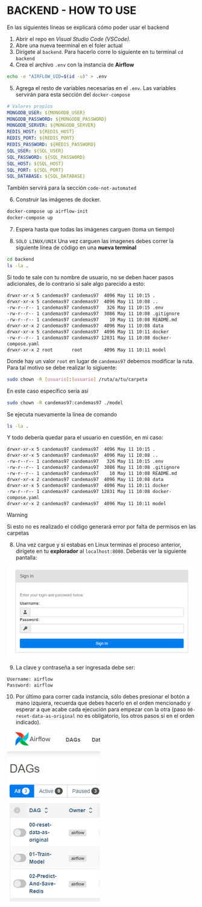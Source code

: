 # BACKEND - HOW TO USE

En las siguientes líneas se explicará cómo poder usar el backend

1. Abrir el repo en _Visual Studio Code (VSCode)._
2. Abre una nueva teerminal en el foler actual
3. Dirígete al `backend`. Para hacerlo corre lo siguiente en tu terminal `cd backend`
4. Crea el archivo `.env` con la instancia de **Airflow**

```bash
echo -e "AIRFLOW_UID=$(id -u)" > .env
```

5. Agrega el resto de variables necesarias en el `.env`. Las variables servirán para esta sección del `docker-compose`

```yaml
# Valores propios
MONGODB_USER: ${MONGODB_USER}
MONGODB_PASSWORD: ${MONGODB_PASSWORD}
MONGODB_SERVER: ${MONGODB_SERVER}
REDIS_HOST: ${REDIS_HOST}
REDIS_PORT: ${REDIS_PORT}
REDIS_PASSWORD: ${REDIS_PASSWORD}
SQL_USER: ${SQL_USER}
SQL_PASSWORD: ${SQL_PASSWORD}
SQL_HOST: ${SQL_HOST}
SQL_PORT: ${SQL_PORT}
SQL_DATABASE: ${SQL_DATABASE}
```

También servirá para la sección `code-not-automated`

6. Construir las imágenes de docker.

```bash
docker-compose up airflow-init
docker-compose up
```

7. Espera hasta que todas las imágenes carguen (toma un tiempo)

8. `SOLO LINUX/UNIX` Una vez carguen las imagenes debes correr la siguiente línea de código en una **nueva terminal**

```bash
cd backend
ls -la .
```

Si todo te sale con tu nombre de usuario, no se deben hacer pasos adicionales, de lo contrario si sale algo parecido a esto:

```
drwxr-xr-x 5 candemas97 candemas97  4096 May 11 10:15 .
drwxr-xr-x 5 candemas97 candemas97  4096 May 11 10:08 ..
-rw-r--r-- 1 candemas97 candemas97   326 May 11 10:15 .env
-rw-r--r-- 1 candemas97 candemas97  3086 May 11 10:08 .gitignore
-rw-r--r-- 1 candemas97 candemas97    10 May 11 10:08 README.md
drwxr-xr-x 2 candemas97 candemas97  4096 May 11 10:08 data
drwxr-xr-x 5 candemas97 candemas97  4096 May 11 10:11 docker
-rw-r--r-- 1 candemas97 candemas97 12031 May 11 10:08 docker-compose.yaml
drwxr-xr-x 2 root       root        4096 May 11 10:11 model
```

Donde hay un valor `root` en lugar de `candemas97` debemos modificar la ruta. Para tal motivo se debe realizar lo sigiuente:

```bash
sudo chown -R [usuario]:[usuario] /ruta/a/tu/carpeta
```

En este caso específico sería así

```bash
sudo chown -R candemas97:candemas97 ./model
```

Se ejecuta nuevamente la línea de comando

```bash
ls -la .
```

Y todo debería quedar para el usuario en cuestión, en mi caso:

```
drwxr-xr-x 5 candemas97 candemas97  4096 May 11 10:15 .
drwxr-xr-x 5 candemas97 candemas97  4096 May 11 10:08 ..
-rw-r--r-- 1 candemas97 candemas97   326 May 11 10:15 .env
-rw-r--r-- 1 candemas97 candemas97  3086 May 11 10:08 .gitignore
-rw-r--r-- 1 candemas97 candemas97    10 May 11 10:08 README.md
drwxr-xr-x 2 candemas97 candemas97  4096 May 11 10:08 data
drwxr-xr-x 5 candemas97 candemas97  4096 May 11 10:11 docker
-rw-r--r-- 1 candemas97 candemas97 12031 May 11 10:08 docker-compose.yaml
drwxr-xr-x 2 candemas97 candemas97  4096 May 11 10:11 model
```
> [!WARNING]
> 
> Si esto no es realizado el código generará error por falta de permisos en las carpetas

8. Una vez cargue y si estabas en Linux terminas el proceso anterior, dirígete en tu **explorador** al `localhost:8080`. Deberás ver la siguiente pantalla:

![image](./images/image.png)

9. La clave y contraseña a ser ingresada debe ser:

```
Username: airflow
Password: airflow
```

10. Por último para correr cada instancia, sólo debes presionar el botón a mano izquiera, recuerda que debes hacerlo en el orden mencionado y esperar a que acabe cada ejecución para empezar con la otra (paso `00-reset-data-as-original` no es obligatorio, los otros pasos sí en el orden indicado).

![image 2](./images/image2.png)